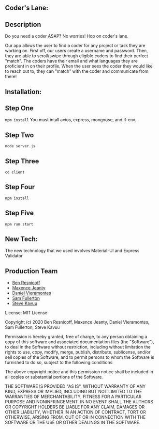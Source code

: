 ## Coder's Lane:

## Description
Do you need a coder ASAP? No worries! Hop on coder's lane.

Our app allows the user to find a coder for any project or task they are working on. First off, our users create a username and password. Then, they are able to scroll/swipe through eligible coders to find their perfect "match". The coders have their email and what languages they are proficient in on their profile. When the user sees the coder they would like to reach out to, they can "match" with the coder and communicate from there! 

## Installation:

## Step One
`npm install` You must intall axios, express, mongoose, and if-env.
## Step Two
`node server.js`
## Step Three
`cd client`
## Step Four
`npm install`
## Step Five
`npm run start`

## New Tech:

The new technology that we used involves Material-UI and Express Validator

## Production Team

* [Ben Resnicoff ](https://github.com/benres2008)
* [Maxence Jeanty ](https://github.com/maxjeanty)
* [Daniel Vieramontes ](https://github.com/danielviram)
* [Sam Fullerton ](https://github.com/samfullerton)
* [Steve Kavuu ](https://github.com/sck916)

License: MIT License 

Copyright (c) 2020 Ben Resnicoff, Maxence Jeanty, Daniel Vieramontes, Sam Fullerton, Steve Kavuu   

Permission is hereby granted, free of charge, to any person obtaining a copy
of this software and associated documentation files (the "Software"), to deal
in the Software without restriction, including without limitation the rights
to use, copy, modify, merge, publish, distribute, sublicense, and/or sell
copies of the Software, and to permit persons to whom the Software is
furnished to do so, subject to the following conditions:

The above copyright notice and this permission notice shall be included in all
copies or substantial portions of the Software.

THE SOFTWARE IS PROVIDED "AS IS", WITHOUT WARRANTY OF ANY KIND, EXPRESS OR
IMPLIED, INCLUDING BUT NOT LIMITED TO THE WARRANTIES OF MERCHANTABILITY,
FITNESS FOR A PARTICULAR PURPOSE AND NONINFRINGEMENT. IN NO EVENT SHALL THE
AUTHORS OR COPYRIGHT HOLDERS BE LIABLE FOR ANY CLAIM, DAMAGES OR OTHER
LIABILITY, WHETHER IN AN ACTION OF CONTRACT, TORT OR OTHERWISE, ARISING FROM,
OUT OF OR IN CONNECTION WITH THE SOFTWARE OR THE USE OR OTHER DEALINGS IN THE
SOFTWARE.